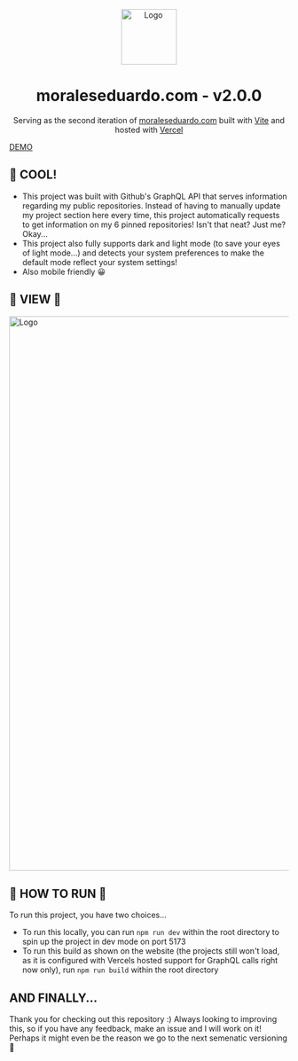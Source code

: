 <div align="center">
  <img alt="Logo" src="https://emoral435.github.io/images-repo/CSLOGO.svg" width="100" />
</div>
<h1 align="center">
  moraleseduardo.com - v2.0.0
</h1>
<p align="center">
  Serving as the second iteration of <a href="https://www.moraleseduardo.com/" target="_blank">moraleseduardo.com</a> built with <a href="https://vitejs.dev/" target="_blank">Vite</a> and hosted with <a href="https://vercel.com/" target="_blank">Vercel</a>
</p>

<a href="https://www.moraleseduardo.com/" target="_blank" align="center">
  DEMO
</a href="">

## 🚨 COOL!
* This project was built with Github's GraphQL API that serves information regarding my public repositories. Instead of having to manually update my project section here every time,
this project automatically requests to get information on my 6 pinned repositories! Isn't that neat? Just me? Okay...
* This project also fully supports dark and light mode (to save your eyes of light mode...) and detects your system preferences to make the default mode reflect your system settings!
* Also mobile friendly 😀

## 🌙 VIEW 🌙
<img alt="Logo" src="https://emoral435.github.io/images-repo/v2-chosecase-img.png" width="1000px" height="auto" />

## 🏃 HOW TO RUN 🏃
To run this project, you have two choices...
* To run this locally, you can run `npm run dev` within the root directory to spin up the project in dev mode on port 5173
* To run this build as shown on the website (the projects still won't load, as it is configured with Vercels hosted support for GraphQL calls right now only), run `npm run build` within the root directory

## AND FINALLY...
Thank you for checking out this repository :) Always looking to improving this, so if you have any feedback, make an issue and I will work on it! Perhaps it might even be the reason we go to the next semenatic versioning 👀